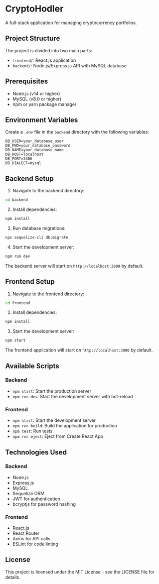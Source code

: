 # CryptoHodler

A full-stack application for managing cryptocurrency portfolios.

## Project Structure

The project is divided into two main parts:
- `frontend/`: React.js application
- `backend/`: Node.js/Express.js API with MySQL database

## Prerequisites

- Node.js (v14 or higher)
- MySQL (v8.0 or higher)
- npm or yarn package manager

## Environment Variables

Create a `.env` file in the `backend` directory with the following variables:

```env
DB_USER=your_database_user
DB_PWD=your_database_password
DB_NAME=your_database_name
DB_HOST=localhost
DB_PORT=3306
DB_DIALECT=mysql
```

## Backend Setup

1. Navigate to the backend directory:
```bash
cd backend
```

2. Install dependencies:
```bash
npm install
```

3. Run database migrations:
```bash
npx sequelize-cli db:migrate
```

4. Start the development server:
```bash
npm run dev
```

The backend server will start on `http://localhost:3000` by default.

## Frontend Setup

1. Navigate to the frontend directory:
```bash
cd frontend
```

2. Install dependencies:
```bash
npm install
```

3. Start the development server:
```bash
npm start
```

The frontend application will start on `http://localhost:3000` by default.

## Available Scripts

### Backend
- `npm start`: Start the production server
- `npm run dev`: Start the development server with hot-reload

### Frontend
- `npm start`: Start the development server
- `npm run build`: Build the application for production
- `npm test`: Run tests
- `npm run eject`: Eject from Create React App

## Technologies Used

### Backend
- Node.js
- Express.js
- MySQL
- Sequelize ORM
- JWT for authentication
- bcryptjs for password hashing

### Frontend
- React.js
- React Router
- Axios for API calls
- ESLint for code linting

## License

This project is licensed under the MIT License - see the LICENSE file for details.
